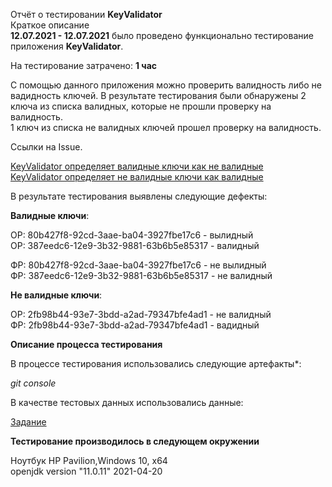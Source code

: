 Отчёт о тестировании **KeyValidator**    
Краткое описание    
**12.07.2021 - 12.07.2021** было проведено функционально тестирование приложения **KeyValidator**.

На тестирование затрачено: **1 час**   

С помощью данного приложения можно проверить валидность либо не вадидность ключей. В результате тестирования были обнаружены 2 ключа из списка валидных, которые не прошли проверку на валидность.     
1 ключ из списка не валидных ключей прошел проверку на валидность.     

Ссылки на Issue.   

[KeyValidator определяет валидные ключи как не валидные](https://github.com/alexboom85/KeyValidator/issues/1)    
[KeyValidator определяет не валидные ключи как валидные](https://github.com/alexboom85/KeyValidator/issues/3) 

В результате тестирования выявлены следующие дефекты:  

**Валидные ключи**:

ОР: 80b427f8-92cd-3aae-ba04-3927fbe17c6 - вылидный   
ОР: 387eedc6-12e9-3b32-9881-63b6b5e85317 - валидный         

ФР: 80b427f8-92cd-3aae-ba04-3927fbe17c6 - не вылидный   
ФР: 387eedc6-12e9-3b32-9881-63b6b5e85317 - не валидный        

**Не валидные ключи**:    

ОР: 2fb98b44-93e7-3bdd-a2ad-79347bfe4ad1 - не валидный    
ФР: 2fb98b44-93e7-3bdd-a2ad-79347bfe4ad1 - вадидный   

**Описание процесса тестирования**    

В процессе тестирования использовались следующие артефакты*:

*git console*

В качестве тестовых данных использовались данные:

[Задание](https://github.com/netology-code/javaqa-homeworks/blob/master/intro/user-manual.md)

**Тестирование производилось в следующем окружении**

Ноутбук HP Pavilion,Windows 10, x64     
openjdk version "11.0.11" 2021-04-20
